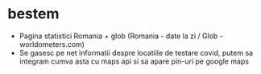 # bestem

- Pagina statistici Romania + glob (Romania - date la zi / Glob - worldometers.com)
- Se gasesc pe net informatii despre locatiile de testare covid, putem sa integram cumva asta cu maps api si sa apare pin-uri pe google maps
